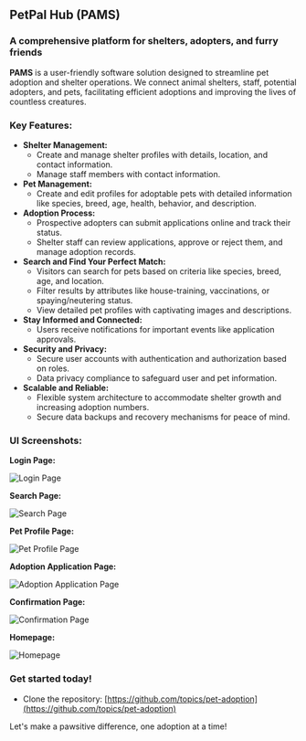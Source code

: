 ## PetPal Hub (PAMS)

### A comprehensive platform for shelters, adopters, and furry friends

**PAMS** is a user-friendly software solution designed to streamline pet adoption and shelter operations. We connect animal shelters, staff, potential adopters, and pets, facilitating efficient adoptions and improving the lives of countless creatures.

### Key Features:

* **Shelter Management:**
    * Create and manage shelter profiles with details, location, and contact information.
    * Manage staff members with contact information.
* **Pet Management:**
    * Create and edit profiles for adoptable pets with detailed information like species, breed, age, health, behavior, and description.
* **Adoption Process:**
    * Prospective adopters can submit applications online and track their status.
    * Shelter staff can review applications, approve or reject them, and manage adoption records.
* **Search and Find Your Perfect Match:**
    * Visitors can search for pets based on criteria like species, breed, age, and location.
    * Filter results by attributes like house-training, vaccinations, or spaying/neutering status.
    * View detailed pet profiles with captivating images and descriptions.
* **Stay Informed and Connected:**
    * Users receive notifications for important events like application approvals.
* **Security and Privacy:**
    * Secure user accounts with authentication and authorization based on roles.
    * Data privacy compliance to safeguard user and pet information.
* **Scalable and Reliable:**
    * Flexible system architecture to accommodate shelter growth and increasing adoption numbers.
    * Secure data backups and recovery mechanisms for peace of mind.

### UI Screenshots:

**Login Page:**

![Login Page](login.png)

**Search Page:**

![Search Page](search.png)

**Pet Profile Page:**

![Pet Profile Page](pet_profile.png)

**Adoption Application Page:**

![Adoption Application Page](adoption_application.png)

**Confirmation Page:**

![Confirmation Page](confirmation.png)

**Homepage:**

![Homepage](react_app.png)

### Get started today!

* Clone the repository: [https://github.com/topics/pet-adoption](https://github.com/topics/pet-adoption)
  
Let's make a pawsitive difference, one adoption at a time!

